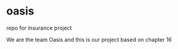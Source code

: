 oasis
=====

repo for insurance project

We are the team Oasis and this is our project based on chapter 16
